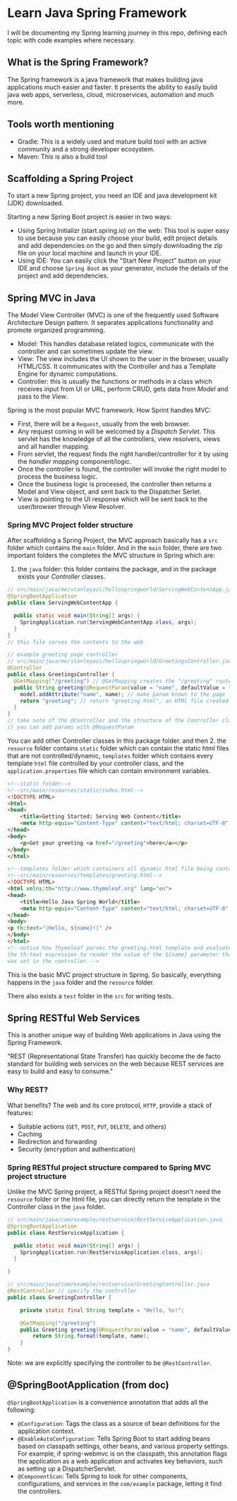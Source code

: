 # Learn Java Spring Framework

I will be documenting my Spring learning journey in this repo, defining each topic with code examples where necessary.

## What is the Spring Framework?
The Spring framework is a java framework that makes building java applications much easier and faster.
It presents the ability to easily build java web apps, serverless, cloud, microservices, automation and much more. 

## Tools worth mentioning
- Gradle: This is a widely used and mature build tool with an active community and a strong developer ecosystem.
- Maven: This is also a build tool

## Scaffolding a Spring Project
To start a new Spring project, you need an IDE and java development kit (JDK) downloaded.

Starting a new Spring Boot project is easier in two ways:
- Using Spring Initializr (start.spring.io) on the web: This tool is super easy to use because you can easily choose your build, edit project details and add dependencies on the go and then simply downloading the zip file on your local machine and launch in your IDE.
- Using IDE: You can easily click the "Start New Project" button on your IDE and choose `Spring Boot` as your generator, include the details of the project and add dependencies. 

## Spring MVC in Java

The Model View Controller (MVC) is one of the frequently used Software Architecture Design pattern. It separates applications functionality and promote organized programming.
- Model: This handles database related logics, communicate with the controller and can sometimes update the view.
- View: The view includes the UI shown to the user in the browser, usually HTML/CSS. It communicates with the Controller and has a Template Engine for dynamic computations.
- Controller: this is usually the functions or methods in a class which receives input from UI or URL, perform CRUD, gets data from _Model_ and pass to the _View_.

Spring is the most popular MVC framework. How Sprint handles MVC:
- First, there will be a `Request`, usually from the web browser.
- Any request coming in will be welcomed by a _Dispatch Servlet_. This servlet has the knowledge of all the controllers, view resolvers, views and all handler mapping.
- From servlet, the  request finds the right handler/controller for it by using the _handler mapping_ component/logic.
- Once the controller is found, the controller will invoke the right model to process the business logic.
- Once the business logic is processed, the controller then returns a Model and View object, and sent back to the Dispatcher Serlet.
- View is pointing to the UI response which will be sent back to the user/browser through View Resolver.

### Spring MVC Project folder structure
After scaffolding a Spring Project, the MVC approach basically has a `src` folder which contains the `main` folder. 
And in the `main` folder, there are two important folders the completes the MVC structure in Spring which are:
1. the `java` folder: this folder contains the package, and in the package exists your _Controller_ classes. 
```java
// src/main/java/me/stanleyazi/hellospringworld/ServingWebContentApp.java
@SpringBootApplication
public class ServingWebContentApp {

  public static void main(String[] args) {
    SpringApplication.run(ServingWebContentApp.class, args);
  }
}
// this file serves the contents to the web
```
```java
// example greeting page controller
// src/main/java/me/stanleyazi/hellospringworld/GreetingsController.java
@Controller
public class GreetingsController {
  @GetMapping("/greeting") // @GetMapping creates the "/greeting" route
  public String greeting(@RequestParam(value = "name", defaultValue = "Spring World") String  name, Model model) {
    model.addAttribute("name", name); // make param known to the page
    return "greeting"; // return "greeting.html", an HTMl file created in the template folder
  }
}
// take note of the @Controller and the structure of the Controller class
// you can add params with @RequestParam
```
You can add other Controller classes in this package folder. and then 
2. the `resource` folder contains `static` folder which can contain the static html files that are not controlled/dynamic, `templates` folder which contains every template `html` file controlled by your controller class, and the `application.properties` file which can contain environment variables.
```html
<!--static folder-->
<!--src/main/resources/static/index.html-->
<!DOCTYPE HTML>
<html>
<head>
    <title>Getting Started: Serving Web Content</title>
    <meta http-equiv="Content-Type" content="text/html; charset=UTF-8" />
</head>
<body>
    <p>Get your greeting <a href="/greeting">here</a></p>
</body>
</html>
```
```html
<!--templates folder which containers all dynamic html file being controlled-->
<!--src/main/resources/templates/greeting.html-->
<!DOCTYPE HTML>
<html xmlns:th="http://www.thymeleaf.org" lang="en">
<head>
    <title>Hello Java Spring World</title>
    <meta http-equiv="Content-Type" content="text/html; charset=UTF-8" />
</head>
<body>
<p th:text="|Hello, ${name}!|" /> 
</body>
</html>
<!--notice how Thymeleaf parses the greeting.html template and evaluates 
the th:text expression to render the value of the ${name} parameter that 
was set in the controller.-->
```

This is the basic MVC project structure in Spring. So basically, everything happens in the `java` folder and the `resource` folder. 

There also exists a `test` folder in the `src` for writing tests.

## Spring RESTful Web Services
This is another unique way of building Web applications in Java using the Spring Framework. 

"REST (Representational State Transfer) has quickly become the de facto standard for building web services on the web because REST services are easy to build and easy to consume."

### Why REST?
What benefits? The web and its core protocol, `HTTP`, provide a stack of features:
- Suitable actions (`GET`, `POST`, `PUT`, `DELETE`, and others)
- Caching
- Redirection and forwarding
- Security (encryption and authentication)

### Spring RESTful project structure compared to Spring MVC project structure
Unlike the MVC Spring project, a RESTful Spring project doesn't need the `resource` folder or the html file, you can directly return the template in the Controller class in the `java` folder.
```java
// src/main/java/com/example/restservice/RestServiceApplication.java
@SpringBootApplication
public class RestServiceApplication {

  public static void main(String[] args) {
    SpringApplication.run(RestServiceApplication.class, args);
  }

}
```
```java
// src/main/java/com/example/restservice/GreetingController.java
@RestController // specify the controller
public class GreetingController {

	private static final String template = "Hello, %s!";

	@GetMapping("/greeting")
	public Greeting greeting(@RequestParam(value = "name", defaultValue = "World") String name) {
		return String.format(template, name);
	}
}
```
Note: we are explicitly specifying the controller to be `@RestController`.

## @SpringBootApplication (from doc)
`@SpringBootApplication` is a convenience annotation that adds all the following:
- `@Configuration`: Tags the class as a source of bean definitions for the application context.
- `@EnableAutoConfiguration`: Tells Spring Boot to start adding beans based on classpath settings, other beans, and various property settings. For example, if spring-webmvc is on the classpath, this annotation flags the application as a web application and activates key behaviors, such as setting up a DispatcherServlet.
- `@ComponentScan`: Tells Spring to look for other components, configurations, and services in the `com/example` package, letting it find the controllers.
